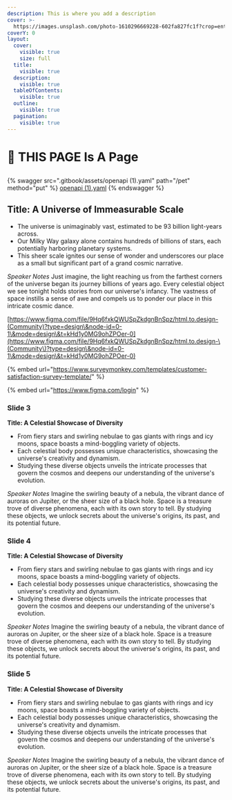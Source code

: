 ```yaml
---
description: This is where you add a description
cover: >-
  https://images.unsplash.com/photo-1610296669228-602fa827fc1f?crop=entropy&cs=srgb&fm=jpg&ixid=M3wxOTcwMjR8MHwxfHNlYXJjaHw1fHxzcGFjZXxlbnwwfHx8fDE3MDcyOTQ1NDh8MA&ixlib=rb-4.0.3&q=85
coverY: 0
layout:
  cover:
    visible: true
    size: full
  title:
    visible: true
  description:
    visible: true
  tableOfContents:
    visible: true
  outline:
    visible: true
  pagination:
    visible: true
---
```


# 🎤 THIS PAGE Is A Page

##

##

{% swagger src=".gitbook/assets/openapi (1).yaml" path="/pet" method="put" %}
[openapi (1).yaml](<.gitbook/assets/openapi (1).yaml>)
{% endswagger %}

##

##

##

##

## **Title: A Universe of Immeasurable Scale**

* The universe is unimaginably vast, estimated to be 93 billion light-years across.
* Our Milky Way galaxy alone contains hundreds of billions of stars, each potentially harboring planetary systems.
* This sheer scale ignites our sense of wonder and underscores our place as a small but significant part of a grand cosmic narrative.

_Speaker Notes_ Just imagine, the light reaching us from the farthest corners of the universe began its journey billions of years ago. Every celestial object we see tonight holds stories from our universe's infancy. The vastness of space instills a sense of awe and compels us to ponder our place in this intricate cosmic dance.



[https://www.figma.com/file/9Hq6fxkQWUSpZkdgnBnSpz/html.to.design-(Community)?type=design\&node-id=0-1\&mode=design\&t=kHd1y0MG9ohZPOer-0](https://www.figma.com/file/9Hq6fxkQWUSpZkdgnBnSpz/html.to.design-\(Community\)?type=design\&node-id=0-1\&mode=design\&t=kHd1y0MG9ohZPOer-0)



{% embed url="https://www.surveymonkey.com/templates/customer-satisfaction-survey-template/" %}





{% embed url="https://www.figma.com/login" %}

### **Slide 3**

**Title: A Celestial Showcase of Diversity**

* From fiery stars and swirling nebulae to gas giants with rings and icy moons, space boasts a mind-boggling variety of objects.
* Each celestial body possesses unique characteristics, showcasing the universe's creativity and dynamism.
* Studying these diverse objects unveils the intricate processes that govern the cosmos and deepens our understanding of the universe's evolution.

_Speaker Notes_ Imagine the swirling beauty of a nebula, the vibrant dance of auroras on Jupiter, or the sheer size of a black hole. Space is a treasure trove of diverse phenomena, each with its own story to tell. By studying these objects, we unlock secrets about the universe's origins, its past, and its potential future.

### **Slide 4**

**Title: A Celestial Showcase of Diversity**

* From fiery stars and swirling nebulae to gas giants with rings and icy moons, space boasts a mind-boggling variety of objects.
* Each celestial body possesses unique characteristics, showcasing the universe's creativity and dynamism.
* Studying these diverse objects unveils the intricate processes that govern the cosmos and deepens our understanding of the universe's evolution.

_Speaker Notes_ Imagine the swirling beauty of a nebula, the vibrant dance of auroras on Jupiter, or the sheer size of a black hole. Space is a treasure trove of diverse phenomena, each with its own story to tell. By studying these objects, we unlock secrets about the universe's origins, its past, and its potential future.

### **Slide 5**

**Title: A Celestial Showcase of Diversity**

* From fiery stars and swirling nebulae to gas giants with rings and icy moons, space boasts a mind-boggling variety of objects.
* Each celestial body possesses unique characteristics, showcasing the universe's creativity and dynamism.
* Studying these diverse objects unveils the intricate processes that govern the cosmos and deepens our understanding of the universe's evolution.

_Speaker Notes_ Imagine the swirling beauty of a nebula, the vibrant dance of auroras on Jupiter, or the sheer size of a black hole. Space is a treasure trove of diverse phenomena, each with its own story to tell. By studying these objects, we unlock secrets about the universe's origins, its past, and its potential future.
